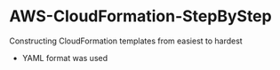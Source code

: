 # AWS-CloudFormation-StepByStep
Constructing CloudFormation templates  from easiest to hardest
- YAML format was used